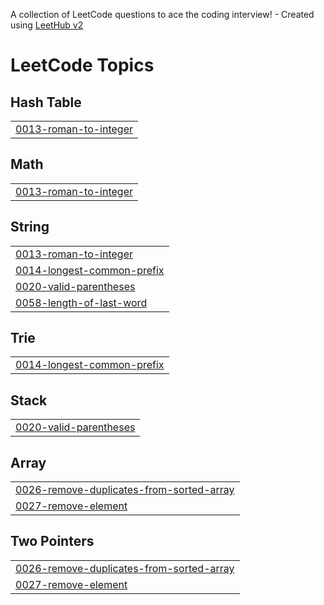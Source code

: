 A collection of LeetCode questions to ace the coding interview! - Created using [LeetHub v2](https://github.com/arunbhardwaj/LeetHub-2.0)
<!---LeetCode Topics Start-->
# LeetCode Topics
## Hash Table
|  |
| ------- |
| [0013-roman-to-integer](https://github.com/yagneshreddykoramoni/leetcode/tree/master/0013-roman-to-integer) |
## Math
|  |
| ------- |
| [0013-roman-to-integer](https://github.com/yagneshreddykoramoni/leetcode/tree/master/0013-roman-to-integer) |
## String
|  |
| ------- |
| [0013-roman-to-integer](https://github.com/yagneshreddykoramoni/leetcode/tree/master/0013-roman-to-integer) |
| [0014-longest-common-prefix](https://github.com/yagneshreddykoramoni/leetcode/tree/master/0014-longest-common-prefix) |
| [0020-valid-parentheses](https://github.com/yagneshreddykoramoni/leetcode/tree/master/0020-valid-parentheses) |
| [0058-length-of-last-word](https://github.com/yagneshreddykoramoni/leetcode/tree/master/0058-length-of-last-word) |
## Trie
|  |
| ------- |
| [0014-longest-common-prefix](https://github.com/yagneshreddykoramoni/leetcode/tree/master/0014-longest-common-prefix) |
## Stack
|  |
| ------- |
| [0020-valid-parentheses](https://github.com/yagneshreddykoramoni/leetcode/tree/master/0020-valid-parentheses) |
## Array
|  |
| ------- |
| [0026-remove-duplicates-from-sorted-array](https://github.com/yagneshreddykoramoni/leetcode/tree/master/0026-remove-duplicates-from-sorted-array) |
| [0027-remove-element](https://github.com/yagneshreddykoramoni/leetcode/tree/master/0027-remove-element) |
## Two Pointers
|  |
| ------- |
| [0026-remove-duplicates-from-sorted-array](https://github.com/yagneshreddykoramoni/leetcode/tree/master/0026-remove-duplicates-from-sorted-array) |
| [0027-remove-element](https://github.com/yagneshreddykoramoni/leetcode/tree/master/0027-remove-element) |
<!---LeetCode Topics End-->